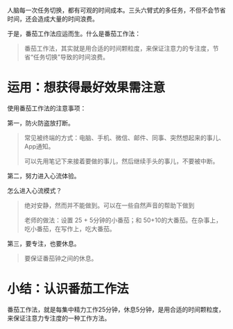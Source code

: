 人脑每一次任务切换，都有可观的时间成本。三头六臂式的多任务，不但不会节省时间，还会造成大量的时间浪费。

于是，番茄工作法应运而生。什么是番茄工作法：
> 番茄工作法，其实就是用合适的时间颗粒度，来保证注意力的专注度，节省“任务切换”导致的时间浪费。

# 运用：想获得最好效果需注意

使用番茄工作法的注意事项：

第一，防火防盗放打断。

> 常见被终端的方式：电脑、手机、微信、邮件、同事、突然想起来的事儿、App通知。
> 
> 可以先用笔记下来接着要做的事儿，然后继续手头的事儿，不要被中断。

第二，努力进入心流体验。

怎么进入心流模式？
> 绝对安静，然而并不能做到。可以在一些自然声音的帮助下做到
> 
> 老师的做法：设置 25 + 5分钟的小番茄；和 50+10的大番茄。在杂事上，吃小番茄，在写作上，吃大番茄。

第三，要专注，也要休息。
> 要保证番茄钟之间的休息。

# 小结：认识番茄工作法

番茄工作法，就是每集中精力工作25分钟，休息5分钟，是用合适的时间颗粒度，来保证注意力专注度的一种工作方法。

